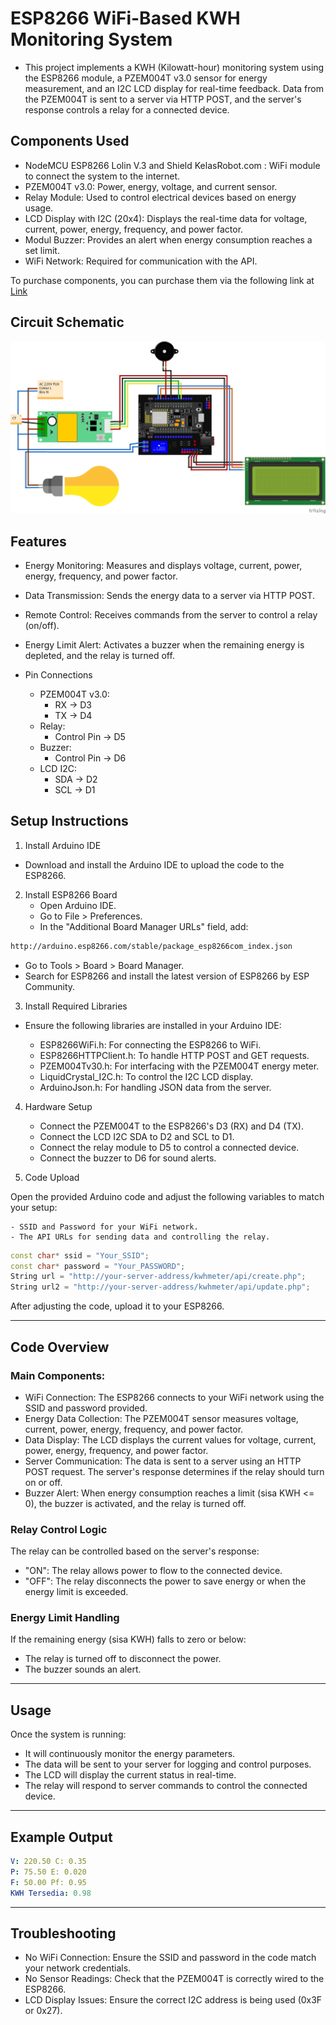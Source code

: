 # ESP8266 WiFi-Based KWH Monitoring System

- This project implements a KWH (Kilowatt-hour) monitoring system using the ESP8266 module, a PZEM004T v3.0 sensor for energy measurement, and an I2C LCD display for real-time feedback. Data from the PZEM004T is sent to a server via HTTP POST, and the server's response controls a relay for a connected device.

## Components Used

- NodeMCU ESP8266 Lolin V.3 and Shield KelasRobot.com : WiFi module to connect the system to the internet.
- PZEM004T v3.0: Power, energy, voltage, and current sensor.
- Relay Module: Used to control electrical devices based on energy usage.
- LCD Display with I2C (20x4): Displays the real-time data for voltage, current, power, energy, frequency, and power factor.
- Modul Buzzer: Provides an alert when energy consumption reaches a set limit.
- WiFi Network: Required for communication with the API.

To purchase components, you can purchase them via the following link at [Link](https://www.tokopedia.com/kelasrobot/paket-belajar-proyek-kwh-meter-listrik-iot-berbasis-web-php-mysql-source-code)

## Circuit Schematic

![Schematic](img/skema.jpg)

## Features

- Energy Monitoring: Measures and displays voltage, current, power, energy, frequency, and power factor.
- Data Transmission: Sends the energy data to a server via HTTP POST.
- Remote Control: Receives commands from the server to control a relay (on/off).
- Energy Limit Alert: Activates a buzzer when the remaining energy is depleted, and the relay is turned off.

- Pin Connections

  - PZEM004T v3.0:
    - RX → D3
    - TX → D4
  - Relay:
    - Control Pin → D5
  - Buzzer:
    - Control Pin → D6
  - LCD I2C:
    - SDA → D2
    - SCL → D1

## Setup Instructions

1. Install Arduino IDE

- Download and install the Arduino IDE to upload the code to the ESP8266.

2. Install ESP8266 Board
   - Open Arduino IDE.
   - Go to File > Preferences.
   - In the "Additional Board Manager URLs" field, add:

```bash
http://arduino.esp8266.com/stable/package_esp8266com_index.json
```

- Go to Tools > Board > Board Manager.
- Search for ESP8266 and install the latest version of ESP8266 by ESP Community.

3. Install Required Libraries

- Ensure the following libraries are installed in your Arduino IDE:

  - ESP8266WiFi.h: For connecting the ESP8266 to WiFi.
  - ESP8266HTTPClient.h: To handle HTTP POST and GET requests.
  - PZEM004Tv30.h: For interfacing with the PZEM004T energy meter.
  - LiquidCrystal_I2C.h: To control the I2C LCD display.
  - ArduinoJson.h: For handling JSON data from the server.

4. Hardware Setup

   - Connect the PZEM004T to the ESP8266's D3 (RX) and D4 (TX).
   - Connect the LCD I2C SDA to D2 and SCL to D1.
   - Connect the relay module to D5 to control a connected device.
   - Connect the buzzer to D6 for sound alerts.

5. Code Upload

Open the provided Arduino code and adjust the following variables to match your setup:

    - SSID and Password for your WiFi network.
    - The API URLs for sending data and controlling the relay.

```cpp
const char* ssid = "Your_SSID";
const char* password = "Your_PASSWORD";
String url = "http://your-server-address/kwhmeter/api/create.php";
String url2 = "http://your-server-address/kwhmeter/api/update.php";
```

After adjusting the code, upload it to your ESP8266.

<hr/>

## Code Overview

### Main Components:

- WiFi Connection: The ESP8266 connects to your WiFi network using the SSID and password provided.
- Energy Data Collection: The PZEM004T sensor measures voltage, current, power, energy, frequency, and power factor.
- Data Display: The LCD displays the current values for voltage, current, power, energy, frequency, and power factor.
- Server Communication: The data is sent to a server using an HTTP POST request. The server's response determines if the relay should turn on or off.
- Buzzer Alert: When energy consumption reaches a limit (sisa KWH <= 0), the buzzer is activated, and the relay is turned off.

### Relay Control Logic

The relay can be controlled based on the server's response:

- "ON": The relay allows power to flow to the connected device.
- "OFF": The relay disconnects the power to save energy or when the energy limit is exceeded.

### Energy Limit Handling

If the remaining energy (sisa KWH) falls to zero or below:

- The relay is turned off to disconnect the power.
- The buzzer sounds an alert.

<hr/>

## Usage

Once the system is running:

- It will continuously monitor the energy parameters.
- The data will be sent to your server for logging and control purposes.
- The LCD will display the current status in real-time.
- The relay will respond to server commands to control the connected device.

<hr/>

## Example Output

```yaml
V: 220.50 C: 0.35
P: 75.50 E: 0.020
F: 50.00 Pf: 0.95
KWH Tersedia: 0.98
```

<hr/>

## Troubleshooting

- No WiFi Connection: Ensure the SSID and password in the code match your network credentials.
- No Sensor Readings: Check that the PZEM004T is correctly wired to the ESP8266.
- LCD Display Issues: Ensure the correct I2C address is being used (0x3F or 0x27).
